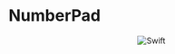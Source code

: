 # NumberPad

<p align="center">
  <img alt="Swift" src="https://img.shields.io/badge/Swift-3.1-orange.svg">
</p